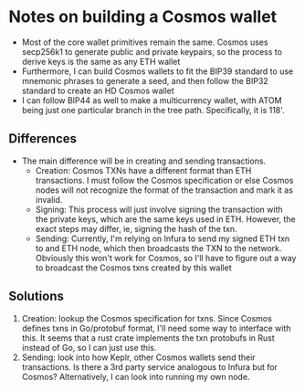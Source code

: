 # Notes on building a Cosmos wallet
- Most of the core wallet primitives remain the same. Cosmos uses secp256k1
to generate public and private keypairs, so the process to derive keys is
the same as any ETH wallet
- Furthermore, I can build Cosmos wallets to fit the BIP39 standard to
use mnemonic phrases to generate a seed, and then follow the BIP32 standard
to create an HD Cosmos wallet
- I can follow BIP44 as well to make a multicurrency wallet, with ATOM being
just one particular branch in the tree path. Specifically, it is 118'.

## Differences
- The main difference will be in creating and sending transactions.
  - Creation: Cosmos TXNs have a different format than ETH transactions. I
    must follow the Cosmos specification or else Cosmos nodes will not
    recognize the format of the transaction and mark it as invalid.
  - Signing: This process will just involve signing the transaction with
    the private keys, which are the same keys used in ETH. However, the
    exact steps may differ, ie, signing the hash of the txn.
  - Sending: Currently, I'm relying on Infura to send my signed ETH txn to
    and ETH node, which then broadcasts the TXN to the network. Obviously
    this won't work for Cosmos, so I'll have to figure out a way to broadcast
    the Cosmos txns created by this wallet

## Solutions
1. Creation: lookup the Cosmos specification for txns. Since Cosmos defines
   txns in Go/protobuf format, I'll need some way to interface with this.
   It seems that a rust crate implements the txn protobufs in Rust instead
   of Go, so I can just use this.
2. Sending: look into how Keplr, other Cosmos wallets send their transactions.
   Is there a 3rd party service analogous to Infura but for Cosmos? Alternatively,
   I can look into running my own node.
